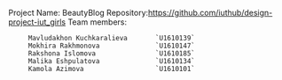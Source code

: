 Project Name: BeautyBlog 
Repository:https://github.com/iuthub/design-project-iut_girls
Team members:
         
         Mavludakhon Kuchkaralieva       `U1610139`
         Mokhira Rakhmonova              `U1610147`
         Rakshona Islomova               `U1610185`
         Malika Eshpulatova              `U1610134`
         Kamola Azimova                  `U1610101`


